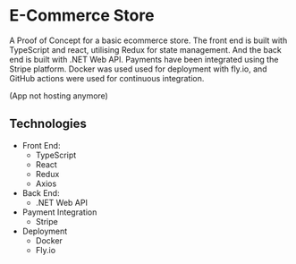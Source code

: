# E-Commerce Store

A Proof of Concept for a basic ecommerce store. The front end is built with TypeScript and react, utilising Redux for state management. And the back end is built with .NET Web API. Payments have been integrated using the Stripe platform. Docker was used used for deployment with fly.io, and GitHub actions were used for continuous integration.

(App not hosting anymore)

## Technologies

- Front End:
  - TypeScript
  - React
  - Redux
  - Axios
- Back End:
  - .NET Web API
- Payment Integration
  - Stripe
- Deployment
  - Docker
  - Fly.io
